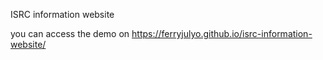 ISRC information website

you can access the demo on https://ferryjulyo.github.io/isrc-information-website/
